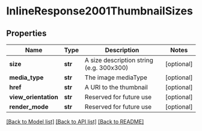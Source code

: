 # InlineResponse2001ThumbnailSizes

## Properties
Name | Type | Description | Notes
------------ | ------------- | ------------- | -------------
**size** | **str** | A size description string (e.g. 300x300) | [optional] 
**media_type** | **str** | The image mediaType | [optional] 
**href** | **str** | A URI to the thumbnail | [optional] 
**view_orientation** | **str** | Reserved for future use | [optional] 
**render_mode** | **str** | Reserved for future use | [optional] 

[[Back to Model list]](../README.md#documentation-for-models) [[Back to API list]](../README.md#documentation-for-api-endpoints) [[Back to README]](../README.md)


